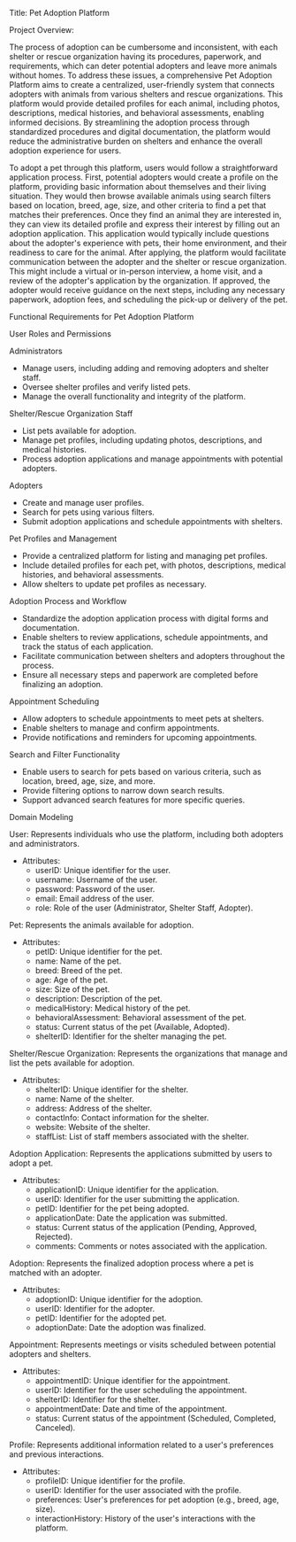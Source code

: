 Title: Pet Adoption Platform

Project Overview:


The process of adoption can be cumbersome and inconsistent, with each shelter or rescue organization having its procedures, paperwork, and requirements, which can deter potential adopters and leave more animals without homes. To address these issues, a comprehensive Pet Adoption Platform aims to create a centralized, user-friendly system that connects adopters with animals from various shelters and rescue organizations. This platform would provide detailed profiles for each animal, including photos, descriptions, medical histories, and behavioral assessments, enabling informed decisions. By streamlining the adoption process through standardized procedures and digital documentation, the platform would reduce the administrative burden on shelters and enhance the overall adoption experience for users.

To adopt a pet through this platform, users would follow a straightforward application process. First, potential adopters would create a profile on the platform, providing basic information about themselves and their living situation. They would then browse available animals using search filters based on location, breed, age, size, and other criteria to find a pet that matches their preferences. Once they find an animal they are interested in, they can view its detailed profile and express their interest by filling out an adoption application. This application would typically include questions about the adopter's experience with pets, their home environment, and their readiness to care for the animal.
After applying, the platform would facilitate communication between the adopter and the shelter or rescue organization. This might include a virtual or in-person interview, a home visit, and a review of the adopter's application by the organization. If approved, the adopter would receive guidance on the next steps, including any necessary paperwork, adoption fees, and scheduling the pick-up or delivery of the pet.

Functional Requirements for Pet Adoption Platform

User Roles and Permissions

Administrators
- Manage users, including adding and removing adopters and shelter staff.
- Oversee shelter profiles and verify listed pets.
- Manage the overall functionality and integrity of the platform.

Shelter/Rescue Organization Staff
- List pets available for adoption.
- Manage pet profiles, including updating photos, descriptions, and medical histories.
- Process adoption applications and manage appointments with potential adopters.

Adopters
- Create and manage user profiles.
- Search for pets using various filters.
- Submit adoption applications and schedule appointments with shelters.
	
Pet Profiles and Management

- Provide a centralized platform for listing and managing pet profiles.
- Include detailed profiles for each pet, with photos, descriptions, medical histories, and behavioral assessments.
- Allow shelters to update pet profiles as necessary.

Adoption Process and Workflow

- Standardize the adoption application process with digital forms and documentation.
- Enable shelters to review applications, schedule appointments, and track the status of each application.
- Facilitate communication between shelters and adopters throughout the process.
- Ensure all necessary steps and paperwork are completed before finalizing an adoption.

Appointment Scheduling

- Allow adopters to schedule appointments to meet pets at shelters.
- Enable shelters to manage and confirm appointments.
- Provide notifications and reminders for upcoming appointments.


Search and Filter Functionality

- Enable users to search for pets based on various criteria, such as location, breed, age, size, and more.
- Provide filtering options to narrow down search results.
- Support advanced search features for more specific queries.

Domain Modeling

User:
Represents individuals who use the platform, including both adopters and administrators.
- Attributes:
  - userID: Unique identifier for the user.
  - username: Username of the user.
  - password: Password of the user.
  - email: Email address of the user.
  - role: Role of the user (Administrator, Shelter Staff, Adopter).

Pet:
Represents the animals available for adoption.
- Attributes:
  - petID: Unique identifier for the pet.
  - name: Name of the pet.
  - breed: Breed of the pet.
  - age: Age of the pet.
  - size: Size of the pet.
  - description: Description of the pet.
  - medicalHistory: Medical history of the pet.
  - behavioralAssessment: Behavioral assessment of the pet.
  - status: Current status of the pet (Available, Adopted).
  - shelterID: Identifier for the shelter managing the pet.

Shelter/Rescue Organization:
Represents the organizations that manage and list the pets available for adoption.
- Attributes:
  - shelterID: Unique identifier for the shelter.
  - name: Name of the shelter.
  - address: Address of the shelter.
  - contactInfo: Contact information for the shelter.
  - website: Website of the shelter.
  - staffList: List of staff members associated with the shelter.

Adoption Application:
Represents the applications submitted by users to adopt a pet.
- Attributes:
  - applicationID: Unique identifier for the application.
  - userID: Identifier for the user submitting the application.
  - petID: Identifier for the pet being adopted.
  - applicationDate: Date the application was submitted.
  - status: Current status of the application (Pending, Approved, Rejected).
  - comments: Comments or notes associated with the application.

Adoption:
Represents the finalized adoption process where a pet is matched with an adopter.
- Attributes:
  - adoptionID: Unique identifier for the adoption.
  - userID: Identifier for the adopter.
  - petID: Identifier for the adopted pet.
  - adoptionDate: Date the adoption was finalized.

Appointment:
Represents meetings or visits scheduled between potential adopters and shelters.
- Attributes:
  - appointmentID: Unique identifier for the appointment.
  - userID: Identifier for the user scheduling the appointment.
  - shelterID: Identifier for the shelter.
  - appointmentDate: Date and time of the appointment.
  - status: Current status of the appointment (Scheduled, Completed, Canceled).

Profile:
Represents additional information related to a user's preferences and previous interactions.
- Attributes:
  - profileID: Unique identifier for the profile.
  - userID: Identifier for the user associated with the profile.
  - preferences: User's preferences for pet adoption (e.g., breed, age, size).
  - interactionHistory: History of the user's interactions with the platform.

